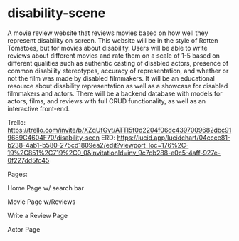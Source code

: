 # disability-scene
A movie review website that reviews movies based on how well they represent disability on screen.
This website will be in the style of Rotten Tomatoes, but for movies about disability. Users will be able to write reviews about different movies and rate them on a scale of 1-5 based on different qualities such as authentic casting of disabled actors, presence of common disability stereotypes, accuracy of representation, and whether or not the film was made by disabled filmmakers. It will be an educational resource about disability representation as well as a showcase for disabled filmmakers and actors. There will be a backend database with models for actors, films, and reviews with full CRUD functionality, as well as an interactive front-end.

Trello: https://trello.com/invite/b/XZqUfGvt/ATTI5f0d2204f06dc4397009682dbc919689C4604F70/disability-seen
ERD: https://lucid.app/lucidchart/04ccce81-b238-4ab1-b580-275cd1809ea2/edit?viewport_loc=176%2C-19%2C851%2C719%2C0_0&invitationId=inv_9c7db288-e0c5-4aff-927e-0f227dd5fc45

Pages:

Home Page w/ search bar

Movie Page w/Reviews

Write a Review Page

Actor Page


